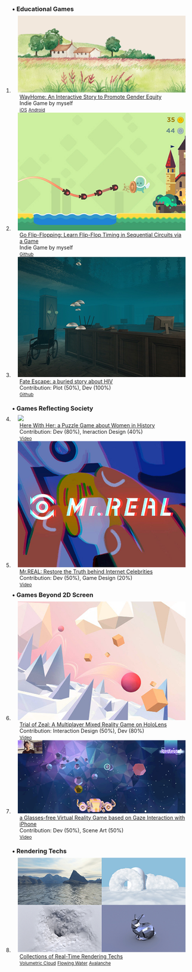 <div class="publications">
<ol class="bibliography">

<h3 id="EduGames" style="margin: 20px 0px 8px;">• Educational Games</h3>
<li>
<div class="pub-row">
  <div class="col-sm-3 abbr" style="position: relative;padding-right: 15px;padding-left: 15px;">
    <img src="assets/img/EDU1_Rainbow.png" class="teaser img-fluid z-depth-1">
    <!-- <abbr class="badge">Equity</abbr> -->
  </div>

  <div class="col-sm-9" style="position: relative;padding-right: 15px;padding-left: 20px;">
    <div class="title"><a href="https://mp.weixin.qq.com/s/YRoKDeevJW6qhi3KQGKc3A" target="_blank">WayHome: An Interactive Story to Promote Gender Equity</a></div>
    <div class="author">Indie Game by myself</div>
    <div class="links">
      <a href="https://apps.apple.com/app/id6446995626" class="btn btn-sm z-depth-0" role="button" target="_blank" style="font-size:12px;">iOS</a>
      <a href="https://qowt2eb590.feishu.cn/docx/Ffg5dSliaoWwjvxrDBvcK5mXnhe" class="btn btn-sm z-depth-0" role="button" target="_blank" style="font-size:12px;">Android</a>
      <!-- <a href="https://mp.weixin.qq.com/s/YRoKDeevJW6qhi3KQGKc3A" class="btn btn-sm z-depth-0" role="button" target="_blank" style="font-size:12px;">Intro</a> -->
    </div>
  </div>
</div>
</li>

<li>
<div class="pub-row">
  <div class="col-sm-3 abbr" style="position: relative;padding-right: 15px;padding-left: 15px;">
    <img src="assets/img/EDU2_EE.png" class="teaser img-fluid z-depth-1">
    <!-- <abbr class="badge">Circuit</abbr> -->
  </div>

  <div class="col-sm-9" style="position: relative;padding-right: 15px;padding-left: 20px;">
    <div class="title"><a href="https://github.com/ShuchangXu/Go-Flip-fLopping" target="_blank">Go Flip-Flopping: Learn Flip-Flop Timing in Sequential Circuits via a Game</a></div>
    <div class="author">Indie Game by myself</div>
    <div class="links">
      <a href="https://github.com/ShuchangXu/Go-Flip-fLopping" class="btn btn-sm z-depth-0" role="button" target="_blank" style="font-size:12px;">Github</a>
    </div>
  </div>
</div>
</li>

<li>
<div class="pub-row">
  <div class="col-sm-3 abbr" style="position: relative;padding-right: 15px;padding-left: 15px;">
    <img src="assets/img/EDU3_AIDS.png" class="teaser img-fluid z-depth-1">
    <!-- <abbr class="badge">Equity</abbr> -->
  </div>

  <div class="col-sm-9" style="position: relative;padding-right: 15px;padding-left: 20px;">
    <div class="title"><a href="https://github.com/ShuchangXu/fateEscape" target="_blank">Fate Escape: a buried story about HIV</a></div>
    <div class="author">Contribution: Plot (50%), Dev (100%)</div>
    <div class="links">
      <a href="https://github.com/ShuchangXu/fateEscape" class="btn btn-sm z-depth-0" role="button" target="_blank" style="font-size:12px;">Github</a>
    </div>
  </div>
</div>
</li>

<h3 id="GameSocial" style="margin: 20px 0px 8px;">• Games Reflecting Society</h3>
<li>
<div class="pub-row">
  <div class="col-sm-3 abbr" style="position: relative;padding-right: 15px;padding-left: 15px;">
    <img src="assets/img/FUN1_Her.png" class="teaser img-fluid z-depth-1">
    <!-- <abbr class="badge">Equity</abbr> -->
  </div>

  <div class="col-sm-9" style="position: relative;padding-right: 15px;padding-left: 20px;">
    <div class="title"><a href="https://youtu.be/Sq1LErRnsE0" target="_blank">Here With Her: a Puzzle Game about Women in History</a></div>
    <div class="author">Contribution: Dev (80%), Ineraction Design (40%)</div>
    <div class="links">
      <a href="https://youtu.be/Sq1LErRnsE0" class="btn btn-sm z-depth-0" role="button" target="_blank" style="font-size:12px;">Video</a>
    </div>
  </div>
</div>
</li>

<li>
<div class="pub-row">
  <div class="col-sm-3 abbr" style="position: relative;padding-right: 15px;padding-left: 15px;">
    <img src="assets/img/FUN2_MrREAL.png" class="teaser img-fluid z-depth-1">
    <!-- <abbr class="badge">Truth</abbr> -->
  </div>

  <div class="col-sm-9" style="position: relative;padding-right: 15px;padding-left: 20px;">
    <div class="title"><a href="https://youtu.be/d06zUiQLdrg" target="_blank">Mr.REAL: Restore the Truth behind Internet Celebrities</a></div>
    <div class="author">Contribution: Dev (50%), Game Design (20%)</div>
    <div class="links">
      <a href="https://youtu.be/d06zUiQLdrg" class="btn btn-sm z-depth-0" role="button" target="_blank" style="font-size:12px;">Video</a>
    </div>
  </div>
</div>
</li>

<h3 id="XR" style="margin: 10px 0px 8px;">• Games Beyond 2D Screen</h3>
<li>
<div class="pub-row">
  <div class="col-sm-3 abbr" style="position: relative;padding-right: 15px;padding-left: 15px;">
    <img src="assets/img/XR1_hololens.png" class="teaser img-fluid z-depth-1">
    <!-- <abbr class="badge">MR Game</abbr> -->
  </div>

  <div class="col-sm-9" style="position: relative;padding-right: 15px;padding-left: 20px;">
    <div class="title"><a href="https://www.youtube.com/watch?v=4gedNJmVAP4" target="_blank">Trial of Zeal: A Multiplayer Mixed Reality Game on HoloLens</a></div>
    <div class="author">Contribution: Interaction Design (50%), Dev (80%)</div>
    <div class="links">
      <a href="https://www.youtube.com/watch?v=4gedNJmVAP4" class="btn btn-sm z-depth-0" role="button" target="_blank" style="font-size:12px;">Video</a>
    </div>
  </div>
</div>
</li>

<li>
<div class="pub-row">
  <div class="col-sm-3 abbr" style="position: relative;padding-right: 15px;padding-left: 15px;">
    <img src="assets/img/XR2_iphoneX.png" class="teaser img-fluid z-depth-1">
    <!-- <abbr class="badge">VR Game</abbr> -->
  </div>

  <div class="col-sm-9" style="position: relative;padding-right: 15px;padding-left: 20px;">
    <div class="title"><a href="https://youtu.be/WtkFE1TVr0I" target="_blank">a Glasses-free Virtual Reality Game based on Gaze Interaction with iPhone</a></div>
    <div class="author">Contribution: Dev (50%), Scene Art (50%)</div>
    <div class="links">
      <a href="https://youtu.be/WtkFE1TVr0I" class="btn btn-sm z-depth-0" role="button" target="_blank" style="font-size:12px;">Video</a>
    </div>
  </div>
</div>
</li>

<h3 id="Rendering" style="margin: 20px 0px 8px;">• Rendering Techs</h3>
<li>
<div class="pub-row">
  <div class="col-sm-3 abbr" style="position: relative;padding-right: 15px;padding-left: 15px;">
    <img src="assets/img/RTR0.png" class="teaser img-fluid z-depth-1">
    <!-- <abbr class="badge">Cloud</abbr> -->
  </div>

  <div class="col-sm-9" style="position: relative;padding-right: 15px;padding-left: 20px;">
    <div class="title"><a href="" target="_blank">Collections of Real-Time Rendering Techs</a></div>
    <div class="links">
      <a href="https://github.com/ShuchangXu/VolumeCloud" class="btn btn-sm z-depth-0" role="button" target="_blank" style="font-size:12px;">Volumetric Cloud</a>
      <a href="https://github.com/ShuchangXu/ComputerGraphics/blob/master/2.TerrainEngine(A6)/Report.md" class="btn btn-sm z-depth-0" role="button" target="_blank" style="font-size:12px;">Flowing Water</a>
      <a href="" class="btn btn-sm z-depth-0" role="button" target="_blank" style="font-size:12px;">Avalanche</a>
    </div>
  </div>
</div>
</li>


<br>

</ol>
</div>
